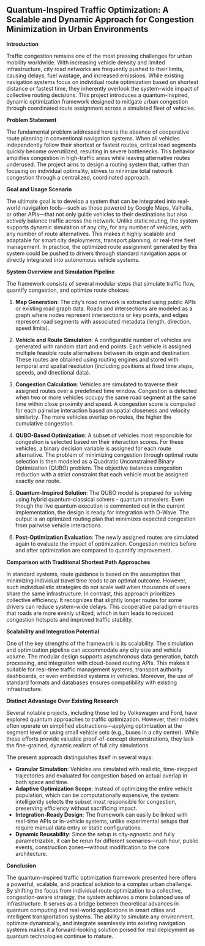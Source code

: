 ## **Quantum-Inspired Traffic Optimization: A Scalable and Dynamic Approach for Congestion Minimization in Urban Environments**

**Introduction**

Traffic congestion remains one of the most pressing challenges for urban mobility worldwide. With increasing vehicle density and limited infrastructure, city road networks are frequently pushed to their limits, causing delays, fuel wastage, and increased emissions. While existing navigation systems focus on individual route optimization based on shortest distance or fastest time, they inherently overlook the system-wide impact of collective routing decisions. This project introduces a quantum-inspired, dynamic optimization framework designed to mitigate urban congestion through coordinated route assignment across a simulated fleet of vehicles.

**Problem Statement**

The fundamental problem addressed here is the absence of cooperative route planning in conventional navigation systems. When all vehicles independently follow their shortest or fastest routes, critical road segments quickly become overutilized, resulting in severe bottlenecks. This behavior amplifies congestion in high-traffic areas while leaving alternative routes underused. The project aims to design a routing system that, rather than focusing on individual optimality, strives to minimize total network congestion through a centralized, coordinated approach.

**Goal and Usage Scenario**

The ultimate goal is to develop a system that can be integrated into real-world navigation tools—such as those powered by Google Maps, Valhalla, or other APIs—that not only guide vehicles to their destinations but also actively balance traffic across the network. Unlike static routing, the system supports dynamic simulation of any city, for any number of vehicles, with any number of route alternatives. This makes it highly scalable and adaptable for smart city deployments, transport planning, or real-time fleet management. In practice, the optimized route assignment generated by this system could be pushed to drivers through standard navigation apps or directly integrated into autonomous vehicle systems.

**System Overview and Simulation Pipeline**

The framework consists of several modular steps that simulate traffic flow, quantify congestion, and optimize route choices:

1. **Map Generation**: The city’s road network is extracted using public APIs or existing road graph data. Roads and intersections are modeled as a graph where nodes represent intersections or key points, and edges represent road segments with associated metadata (length, direction, speed limits).

2. **Vehicle and Route Simulation**: A configurable number of vehicles are generated with random start and end points. Each vehicle is assigned multiple feasible route alternatives between its origin and destination. These routes are obtained using routing engines and stored with temporal and spatial resolution (including positions at fixed time steps, speeds, and directional data).

3. **Congestion Calculation**: Vehicles are simulated to traverse their assigned routes over a predefined time window. Congestion is detected when two or more vehicles occupy the same road segment at the same time within close proximity and speed. A congestion score is computed for each pairwise interaction based on spatial closeness and velocity similarity. The more vehicles overlap on routes, the higher the cumulative congestion.

4. **QUBO-Based Optimization**: A subset of vehicles most responsible for congestion is selected based on their interaction scores. For these vehicles, a binary decision variable is assigned for each route alternative. The problem of minimizing congestion through optimal route selection is then modeled as a Quadratic Unconstrained Binary Optimization (QUBO) problem. The objective balances congestion reduction with a strict constraint that each vehicle must be assigned exactly one route.

5. **Quantum-Inspired Solution**: The QUBO model is prepared for solving using hybrid quantum-classical solvers - quantum annealers. Even though the live quantum execution is commented out in the current implementation, the design is ready for integration with D-Wave. The output is an optimized routing plan that minimizes expected congestion from pairwise vehicle interactions.

6. **Post-Optimization Evaluation**: The newly assigned routes are simulated again to evaluate the impact of optimization. Congestion metrics before and after optimization are compared to quantify improvement.

**Comparison with Traditional Shortest Path Approaches**

In standard systems, route guidance is based on the assumption that minimizing individual travel time leads to an optimal outcome. However, such individualistic strategies do not scale well when thousands of users share the same infrastructure. In contrast, this approach prioritizes collective efficiency. It recognizes that slightly longer routes for some drivers can reduce system-wide delays. This cooperative paradigm ensures that roads are more evenly utilized, which in turn leads to reduced congestion hotspots and improved traffic stability.

**Scalability and Integration Potential**

One of the key strengths of the framework is its scalability. The simulation and optimization pipeline can accommodate any city size and vehicle volume. The modular design supports asynchronous data generation, batch processing, and integration with cloud-based routing APIs. This makes it suitable for real-time traffic management systems, transport authority dashboards, or even embedded systems in vehicles. Moreover, the use of standard formats and databases ensures compatibility with existing infrastructure.

**Distinct Advantage Over Existing Research**

Several notable projects, including those led by Volkswagen and Ford, have explored quantum approaches to traffic optimization. However, their models often operate on simplified abstractions—applying optimization at the segment level or using small vehicle sets (e.g., buses in a city center). While these efforts provide valuable proof-of-concept demonstrations, they lack the fine-grained, dynamic realism of full city simulations.

The present approach distinguishes itself in several ways:

- **Granular Simulation**: Vehicles are simulated with realistic, time-stepped trajectories and evaluated for congestion based on actual overlap in both space and time.
- **Adaptive Optimization Scope**: Instead of optimizing the entire vehicle population, which can be computationally expensive, the system intelligently selects the subset most responsible for congestion, preserving efficiency without sacrificing impact.
- **Integration-Ready Design**: The framework can easily be linked with real-time APIs or in-vehicle systems, unlike experimental setups that require manual data entry or static configurations.
- **Dynamic Reusability**: Since the setup is city-agnostic and fully parametrizable, it can be rerun for different scenarios—rush hour, public events, construction zones—without modification to the core architecture.

**Conclusion**

The quantum-inspired traffic optimization framework presented here offers a powerful, scalable, and practical solution to a complex urban challenge. By shifting the focus from individual route optimization to a collective, congestion-aware strategy, the system achieves a more balanced use of infrastructure. It serves as a bridge between theoretical advances in quantum computing and real-world applications in smart cities and intelligent transportation systems. The ability to simulate any environment, optimize dynamically, and integrate seamlessly into existing navigation systems makes it a forward-looking solution poised for real deployment as quantum technologies continue to mature.

